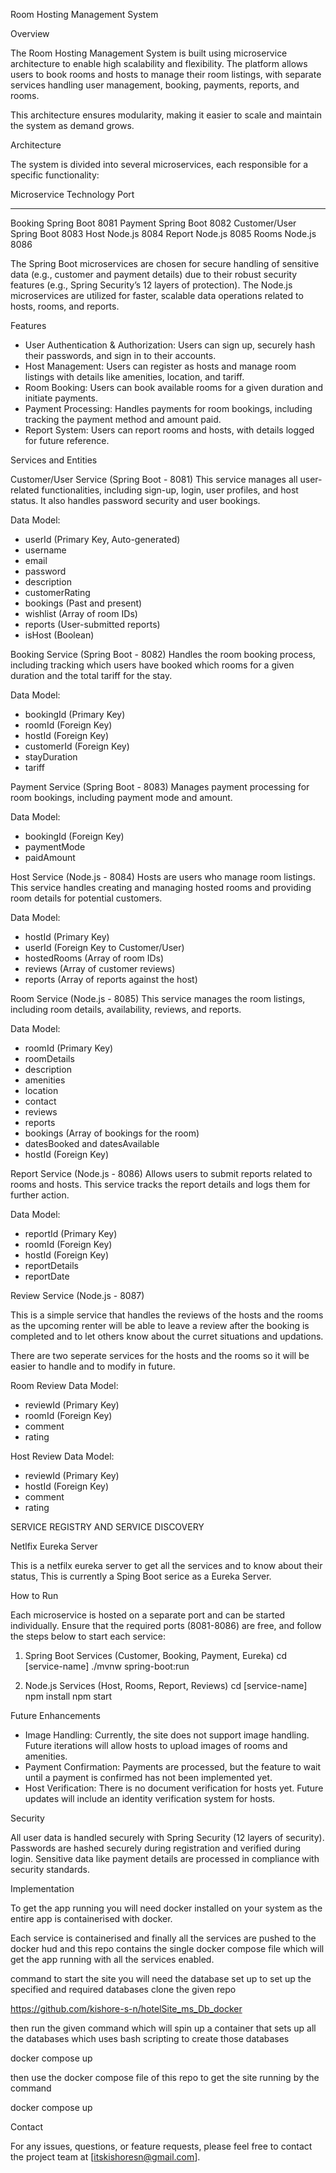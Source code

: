 Room Hosting Management System

Overview

The Room Hosting Management System is built using microservice architecture to enable high scalability and flexibility. The platform allows users to book rooms and hosts to manage their room listings, with separate services handling user management, booking, payments, reports, and rooms.

This architecture ensures modularity, making it easier to scale and maintain the system as demand grows.

Architecture

The system is divided into several microservices, each responsible for a specific functionality:

Microservice           Technology   Port
---------------------- ------------ -----
Booking                Spring Boot   8081
Payment                Spring Boot   8082
Customer/User          Spring Boot   8083
Host                   Node.js       8084
Report                 Node.js       8085
Rooms                  Node.js       8086

The Spring Boot microservices are chosen for secure handling of sensitive data (e.g., customer and payment details) due to their robust security features (e.g., Spring Security’s 12 layers of protection). The Node.js microservices are utilized for faster, scalable data operations related to hosts, rooms, and reports.

Features

- User Authentication & Authorization: Users can sign up, securely hash their passwords, and sign in to their accounts.
- Host Management: Users can register as hosts and manage room listings with details like amenities, location, and tariff.
- Room Booking: Users can book available rooms for a given duration and initiate payments.
- Payment Processing: Handles payments for room bookings, including tracking the payment method and amount paid.
- Report System: Users can report rooms and hosts, with details logged for future reference.

Services and Entities

Customer/User Service (Spring Boot - 8081)
This service manages all user-related functionalities, including sign-up, login, user profiles, and host status. It also handles password security and user bookings.

Data Model:
- userId (Primary Key, Auto-generated)
- username
- email
- password
- description
- customerRating
- bookings (Past and present)
- wishlist (Array of room IDs)
- reports (User-submitted reports)
- isHost (Boolean)

Booking Service (Spring Boot - 8082)
Handles the room booking process, including tracking which users have booked which rooms for a given duration and the total tariff for the stay.

Data Model:
- bookingId (Primary Key)
- roomId (Foreign Key)
- hostId (Foreign Key)
- customerId (Foreign Key)
- stayDuration
- tariff

Payment Service (Spring Boot - 8083)
Manages payment processing for room bookings, including payment mode and amount.

Data Model:
- bookingId (Foreign Key)
- paymentMode
- paidAmount

Host Service (Node.js - 8084)
Hosts are users who manage room listings. This service handles creating and managing hosted rooms and providing room details for potential customers.

Data Model:
- hostId (Primary Key)
- userId (Foreign Key to Customer/User)
- hostedRooms (Array of room IDs)
- reviews (Array of customer reviews)
- reports (Array of reports against the host)

Room Service (Node.js - 8085)
This service manages the room listings, including room details, availability, reviews, and reports.

Data Model:
- roomId (Primary Key)
- roomDetails
- description
- amenities
- location
- contact
- reviews
- reports
- bookings (Array of bookings for the room)
- datesBooked and datesAvailable
- hostId (Foreign Key)

Report Service (Node.js - 8086)
Allows users to submit reports related to rooms and hosts. This service tracks the report details and logs them for further action.

Data Model:
- reportId (Primary Key)
- roomId (Foreign Key)
- hostId (Foreign Key)
- reportDetails
- reportDate


Review Service (Node.js - 8087)

This is a simple service that handles the reviews of the hosts and the rooms as the upcoming renter will be able to leave a review after the booking is completed and to let others know about the curret situations and updations.

There are two seperate services for the hosts and the rooms so it will be easier to handle and to modify in future.

Room Review Data Model:
-  reviewId (Primary Key)
-  roomId (Foreign Key)
-  comment 
-  rating

Host Review Data Model:
-  reviewId (Primary Key)
-  hostId (Foreign Key)
-  comment 
-  rating


SERVICE REGISTRY AND SERVICE DISCOVERY

Netlfix Eureka Server

This is a netfilx eureka server to get all the services and to know about their status, This is currently a Sping Boot serice as a Eureka Server.

How to Run

Each microservice is hosted on a separate port and can be started individually. Ensure that the required ports (8081-8086) are free, and follow the steps below to start each service:

1. Spring Boot Services (Customer, Booking, Payment, Eureka)
   cd [service-name]
   ./mvnw spring-boot:run

2. Node.js Services (Host, Rooms, Report, Reviews)
   cd [service-name]
   npm install
   npm start

Future Enhancements

- Image Handling: Currently, the site does not support image handling. Future iterations will allow hosts to upload images of rooms and amenities.
- Payment Confirmation: Payments are processed, but the feature to wait until a payment is confirmed has not been implemented yet.
- Host Verification: There is no document verification for hosts yet. Future updates will include an identity verification system for hosts.

Security

All user data is handled securely with Spring Security (12 layers of security). Passwords are hashed securely during registration and verified during login. Sensitive data like payment details are processed in compliance with security standards.

Implementation 

To get the app running you will need docker installed on your system as the entire app is containerised with docker.

Each service is containerised and finally all the services are pushed to the docker hud and this repo contains the single docker compose file which will get the app running with all the services enabled.

command to start the site you will need the database set up to set up the specified and required databases clone the given repo 

https://github.com/kishore-s-n/hotelSite_ms_Db_docker

then run the given command which will spin up a container that sets up all the databases which uses bash scripting to create those databases

docker compose up

then use the docker compose file of this repo to get the site running by the command

docker compose up 

Contact

For any issues, questions, or feature requests, please feel free to contact the project team at [itskishoresn@gmail.com].
